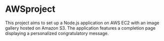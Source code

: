 # AWSproject
This project aims to set up a Node.js application on AWS EC2 with an image gallery hosted on
Amazon S3.
The application features a completion page displaying a personalized congratulatory message.
